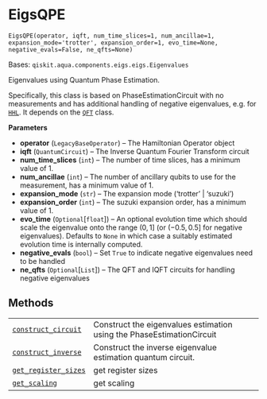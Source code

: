 # EigsQPE

<span id="undefined" />

`EigsQPE(operator, iqft, num_time_slices=1, num_ancillae=1, expansion_mode='trotter', expansion_order=1, evo_time=None, negative_evals=False, ne_qfts=None)`

Bases: `qiskit.aqua.components.eigs.eigs.Eigenvalues`

Eigenvalues using Quantum Phase Estimation.

Specifically, this class is based on PhaseEstimationCircuit with no measurements and has additional handling of negative eigenvalues, e.g. for [`HHL`](qiskit.aqua.algorithms.HHL#qiskit.aqua.algorithms.HHL "qiskit.aqua.algorithms.HHL"). It depends on the [`QFT`](qiskit.circuit.library.QFT#qiskit.circuit.library.QFT "qiskit.circuit.library.QFT") class.

**Parameters**

*   **operator** (`LegacyBaseOperator`) – The Hamiltonian Operator object
*   **iqft** (`QuantumCircuit`) – The Inverse Quantum Fourier Transform circuit
*   **num\_time\_slices** (`int`) – The number of time slices, has a minimum value of 1.
*   **num\_ancillae** (`int`) – The number of ancillary qubits to use for the measurement, has a minimum value of 1.
*   **expansion\_mode** (`str`) – The expansion mode (‘trotter’ | ‘suzuki’)
*   **expansion\_order** (`int`) – The suzuki expansion order, has a minimum value of 1.
*   **evo\_time** (`Optional`\[`float`]) – An optional evolution time which should scale the eigenvalue onto the range $(0,1]$ (or $(-0.5,0.5]$ for negative eigenvalues). Defaults to `None` in which case a suitably estimated evolution time is internally computed.
*   **negative\_evals** (`bool`) – Set `True` to indicate negative eigenvalues need to be handled
*   **ne\_qfts** (`Optional`\[`List`]) – The QFT and IQFT circuits for handling negative eigenvalues

## Methods

|                                                                                                                                                                                                |                                                                       |
| ---------------------------------------------------------------------------------------------------------------------------------------------------------------------------------------------- | --------------------------------------------------------------------- |
| [`construct_circuit`](qiskit.aqua.components.eigs.EigsQPE.construct_circuit#qiskit.aqua.components.eigs.EigsQPE.construct_circuit "qiskit.aqua.components.eigs.EigsQPE.construct_circuit")     | Construct the eigenvalues estimation using the PhaseEstimationCircuit |
| [`construct_inverse`](qiskit.aqua.components.eigs.EigsQPE.construct_inverse#qiskit.aqua.components.eigs.EigsQPE.construct_inverse "qiskit.aqua.components.eigs.EigsQPE.construct_inverse")     | Construct the inverse eigenvalue estimation quantum circuit.          |
| [`get_register_sizes`](qiskit.aqua.components.eigs.EigsQPE.get_register_sizes#qiskit.aqua.components.eigs.EigsQPE.get_register_sizes "qiskit.aqua.components.eigs.EigsQPE.get_register_sizes") | get register sizes                                                    |
| [`get_scaling`](qiskit.aqua.components.eigs.EigsQPE.get_scaling#qiskit.aqua.components.eigs.EigsQPE.get_scaling "qiskit.aqua.components.eigs.EigsQPE.get_scaling")                             | get scaling                                                           |
